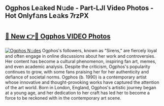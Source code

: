 ## Ogphos Le𝚊ked N𝚞de - Part-LJI Video Photos - Hot Onlyf𝚊ns Le𝚊ks 7rzPX

# <h2><a href="http://ac35329.deff.icu/?id=Ogphos">🔗 New 👉🔴 Ogphos VIDEO Photos</a></h2>

[![Ogphos N𝚞des](https://i.imgur.com/rIISA9y.gif)](http://ac35329.deff.icu/?id=Ogphos)
Ogphos's followers, known as "Sirens," are fiercely loyal and often engage in online discussions about her work and controversies. Her content has become a cultural phenomenon, inspiring fan art, memes, and even academic analysis. Despite the criticism, Ogphos's popularity continues to grow, with some fans praising her for her authenticity and defiance of societal norms. Ogphos (b. 1990) is a contemporary artist whose innovative and thought-provoking works have captured the attention of the art world. Born in London, England, Ogphos's artistic journey began at a young age, and her dedication to her craft has led her to become a force to be reckoned with in the contemporary art scene.

